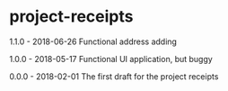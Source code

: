 # project-receipts
1.1.0 - 2018-06-26
Functional address adding

1.0.0 - 2018-05-17
Functional UI application, but buggy

0.0.0 - 2018-02-01
The first draft for the project receipts
